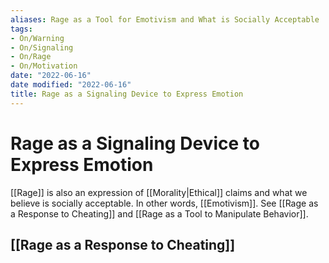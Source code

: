 ```yaml
---
aliases: Rage as a Tool for Emotivism and What is Socially Acceptable
tags:
- On/Warning
- On/Signaling
- On/Rage
- On/Motivation
date: "2022-06-16"
date modified: "2022-06-16"
title: Rage as a Signaling Device to Express Emotion
---
```


# Rage as a Signaling Device to Express Emotion
[[Rage]] is also an expression of  [[Morality|Ethical]] claims and what we believe is socially acceptable. In other words, [[Emotivism]]. See [[Rage as a Response to Cheating]] and [[Rage as a Tool to Manipulate Behavior]].

## [[Rage as a Response to Cheating]]

